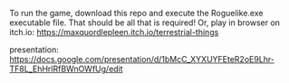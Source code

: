 To run the game, download this repo and execute the Roguelike.exe executable file. That should be all that is required!
Or, play in browser on itch.io: https://maxquordlepleen.itch.io/terrestrial-things


presentation: https://docs.google.com/presentation/d/1bMcC_XYXUYFEteR2oE9Lhr-TF8L_EhHrlRfBWnOWfUg/edit
